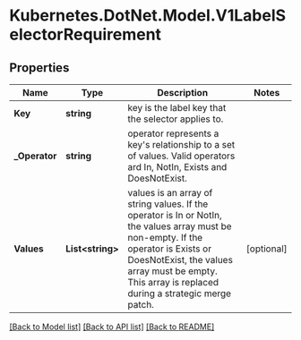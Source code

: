 # Kubernetes.DotNet.Model.V1LabelSelectorRequirement
## Properties

Name | Type | Description | Notes
------------ | ------------- | ------------- | -------------
**Key** | **string** | key is the label key that the selector applies to. | 
**_Operator** | **string** | operator represents a key&#39;s relationship to a set of values. Valid operators ard In, NotIn, Exists and DoesNotExist. | 
**Values** | **List&lt;string&gt;** | values is an array of string values. If the operator is In or NotIn, the values array must be non-empty. If the operator is Exists or DoesNotExist, the values array must be empty. This array is replaced during a strategic merge patch. | [optional] 

[[Back to Model list]](../README.md#documentation-for-models) [[Back to API list]](../README.md#documentation-for-api-endpoints) [[Back to README]](../README.md)

